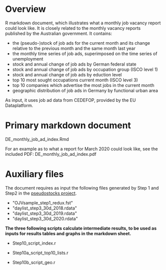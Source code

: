 # Overview
R markdown document, which illustrates what a monthly job vacancy report could look like. It is closely related to the monthly vacancy reports published by the Australian government. It contains:
- the (pseudo-)stock of job ads for the current month and its change relative to the previous month and the same month last year
- the monthly time series of job ads, superimposed on the time series of unemployment
- stock and annual change of job ads by German federal state
- stock and annual change of job ads by occupation group (ISCO level 1)
- stock and annual change of job ads by eduction level
- top 10 most sought occupations current month (ISCO level 3)
- top 10 companies which advertise the most jobs in the current month
- geographic distribution of job ads in Germany by functional urban area

As input, it uses job ad data from CEDEFOP, provided by the EU Dataplatform. 

# Primary markdown document
DE_monthly_job_ad_index.Rmd 

For an example as to what a report for March 2020 could look like, see the included PDF:  DE_monthly_job_ad_index.pdf

# Auxiliary files
The document requires as input the following files generated by Step 1 and Step2 in the [pseudostocks project](https://github.com/OnlineJobVacanciesESSnetBigData/Pseudostocks-from-CEDEFOP-OJA). 
- "OJVsample_step1_redux.fst"
- "daylist_step3_30d_2018.rdata" 
- "daylist_step3_30d_2019.rdata" 
- "daylist_step3_30d_2020.rdata" 

**The three following scripts calculate intermediate results, to be used as inputs for results tables and graphs in the markdown sheet.**
- Step10_script_index.r 

- Step10a_script_top10_lists.r

- Step10b_script_geo.r

